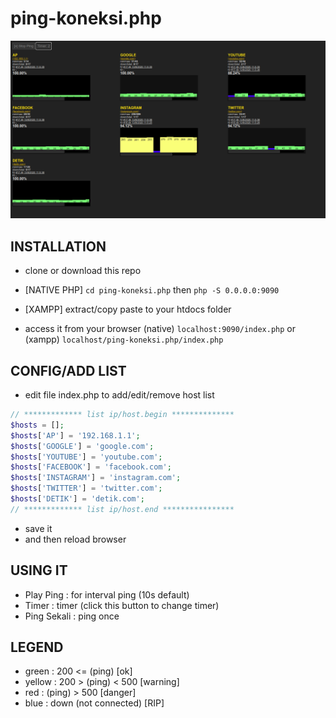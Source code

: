 # ping-koneksi.php

![screenshot](https://github.com/aviantorichad/ping-koneksi.php/blob/master/ss.png)

## INSTALLATION

- clone or download this repo
- [NATIVE PHP]
  `cd ping-koneksi.php`
  then
  `php -S 0.0.0.0:9090`

- [XAMPP] extract/copy paste to your htdocs folder

- access it from your browser (native)
  `localhost:9090/index.php`
  or (xampp)
  `localhost/ping-koneksi.php/index.php`

## CONFIG/ADD LIST

- edit file index.php to add/edit/remove host list

```php
// ************* list ip/host.begin **************
$hosts = [];
$hosts['AP'] = '192.168.1.1';
$hosts['GOOGLE'] = 'google.com';
$hosts['YOUTUBE'] = 'youtube.com';
$hosts['FACEBOOK'] = 'facebook.com';
$hosts['INSTAGRAM'] = 'instagram.com';
$hosts['TWITTER'] = 'twitter.com';
$hosts['DETIK'] = 'detik.com';
// ************* list ip/host.end ****************
```

- save it
- and then reload browser

## USING IT

- Play Ping : for interval ping (10s default)
- Timer : timer (click this button to change timer)
- Ping Sekali : ping once

## LEGEND

- green : 200 <= (ping) [ok]
- yellow : 200 > (ping) < 500 [warning]
- red : (ping) > 500 [danger]
- blue : down (not connected) [RIP]
